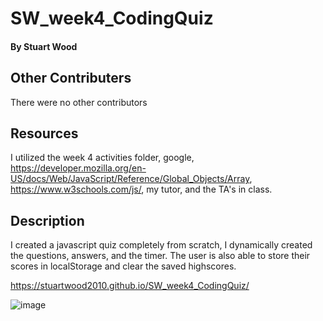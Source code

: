 # SW_week4_CodingQuiz

#### By **Stuart Wood** 

## Other Contributers 
There were no other contributors

## Resources
I utilized the week 4 activities folder, google, https://developer.mozilla.org/en-US/docs/Web/JavaScript/Reference/Global_Objects/Array, https://www.w3schools.com/js/, my tutor, and the TA's in class. 

## Description
I created a javascript quiz completely from scratch, I dynamically created the questions, answers, and the timer. The user is also able to store their scores in localStorage and clear the saved highscores. 

https://stuartwood2010.github.io/SW_week4_CodingQuiz/

![image](https://user-images.githubusercontent.com/92122028/144691139-dc0667c8-8891-45de-bfbe-de9352dfa3be.png)
